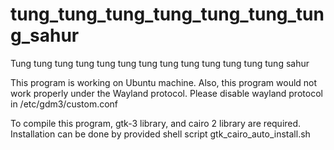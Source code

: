 # tung_tung_tung_tung_tung_tung_tung_sahur
Tung tung tung tung tung tung tung tung tung tung tung tung tung sahur

This program is working on Ubuntu machine. Also, this program would not work properly under the Wayland protocol.
Please disable wayland protocol in /etc/gdm3/custom.conf

To compile this program, gtk-3 library, and cairo 2 library are required. Installation can be done by provided shell script gtk_cairo_auto_install.sh
